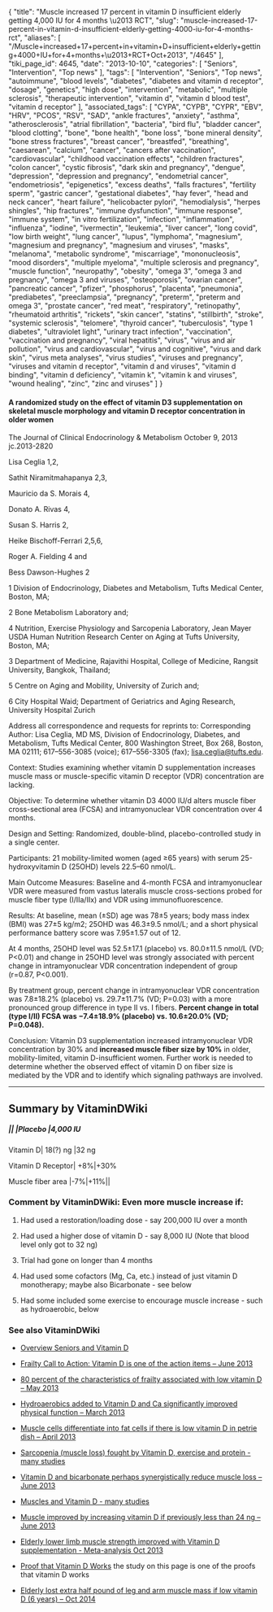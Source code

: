 {
    "title": "Muscle increased 17 percent in vitamin D insufficient elderly getting 4,000 IU for 4 months \u2013 RCT",
    "slug": "muscle-increased-17-percent-in-vitamin-d-insufficient-elderly-getting-4000-iu-for-4-months-rct",
    "aliases": [
        "/Muscle+increased+17+percent+in+vitamin+D+insufficient+elderly+getting+4000+IU+for+4+months+\u2013+RCT+Oct+2013",
        "/4645"
    ],
    "tiki_page_id": 4645,
    "date": "2013-10-10",
    "categories": [
        "Seniors",
        "Intervention",
        "Top news"
    ],
    "tags": [
        "Intervention",
        "Seniors",
        "Top news",
        "autoimmune",
        "blood levels",
        "diabetes",
        "diabetes and vitamin d receptor",
        "dosage",
        "genetics",
        "high dose",
        "intervention",
        "metabolic",
        "multiple sclerosis",
        "therapeutic intervention",
        "vitamin d",
        "vitamin d blood test",
        "vitamin d receptor"
    ],
    "associated_tags": [
        "CYPA",
        "CYPB",
        "CYPR",
        "EBV",
        "HRV",
        "PCOS",
        "RSV",
        "SAD",
        "ankle fractures",
        "anxiety",
        "asthma",
        "atherosclerosis",
        "atrial fibrillation",
        "bacteria",
        "bird flu",
        "bladder cancer",
        "blood clotting",
        "bone",
        "bone health",
        "bone loss",
        "bone mineral density",
        "bone stress fractures",
        "breast cancer",
        "breastfed",
        "breathing",
        "caesarean",
        "calcium",
        "cancer",
        "cancers after vaccination",
        "cardiovascular",
        "childhood vaccination effects",
        "children fractures",
        "colon cancer",
        "cystic fibrosis",
        "dark skin and pregnancy",
        "dengue",
        "depression",
        "depression and pregnancy",
        "endometrial cancer",
        "endometriosis",
        "epigenetics",
        "excess deaths",
        "falls fractures",
        "fertility sperm",
        "gastric cancer",
        "gestational diabetes",
        "hay fever",
        "head and neck cancer",
        "heart failure",
        "helicobacter pylori",
        "hemodialysis",
        "herpes shingles",
        "hip fractures",
        "immune dysfunction",
        "immune response",
        "immune system",
        "in vitro fertilization",
        "infection",
        "inflammation",
        "influenza",
        "iodine",
        "ivermectin",
        "leukemia",
        "liver cancer",
        "long covid",
        "low birth weight",
        "lung cancer",
        "lupus",
        "lymphoma",
        "magnesium",
        "magnesium and pregnancy",
        "magnesium and viruses",
        "masks",
        "melanoma",
        "metabolic syndrome",
        "miscarriage",
        "mononucleosis",
        "mood disorders",
        "multiple myeloma",
        "multiple sclerosis and pregnancy",
        "muscle function",
        "neuropathy",
        "obesity",
        "omega 3",
        "omega 3 and pregnancy",
        "omega 3 and viruses",
        "osteoporosis",
        "ovarian cancer",
        "pancreatic cancer",
        "pfizer",
        "phosphorus",
        "placenta",
        "pneumonia",
        "prediabetes",
        "preeclampsia",
        "pregnancy",
        "preterm",
        "preterm and omega 3",
        "prostate cancer",
        "red meat",
        "respiratory",
        "retinopathy",
        "rheumatoid arthritis",
        "rickets",
        "skin cancer",
        "statins",
        "stillbirth",
        "stroke",
        "systemic sclerosis",
        "telomere",
        "thyroid cancer",
        "tuberculosis",
        "type 1 diabetes",
        "ultraviolet light",
        "urinary tract infection",
        "vaccination",
        "vaccination and pregnancy",
        "viral hepatitis",
        "virus",
        "virus and air pollution",
        "virus and cardiovascular",
        "virus and cognitive",
        "virus and dark skin",
        "virus meta analyses",
        "virus studies",
        "viruses and pregnancy",
        "viruses and vitamin d receptor",
        "vitamin d and viruses",
        "vitamin d binding",
        "vitamin d deficiency",
        "vitamin k",
        "vitamin k and viruses",
        "wound healing",
        "zinc",
        "zinc and viruses"
    ]
}


#### A randomized study on the effect of vitamin D3 supplementation on skeletal muscle morphology and vitamin D receptor concentration in older women

The Journal of Clinical Endocrinology & Metabolism October 9, 2013 jc.2013-2820

Lisa Ceglia 1,2,

Sathit Niramitmahapanya 2,3,

Mauricio da S. Morais 4,

Donato A. Rivas 4,

Susan S. Harris 2,

Heike Bischoff-Ferrari 2,5,6,

Roger A. Fielding 4 and

Bess Dawson-Hughes 2

1 Division of Endocrinology, Diabetes and Metabolism, Tufts Medical Center, Boston, MA;

2 Bone Metabolism Laboratory and;

4 Nutrition, Exercise Physiology and Sarcopenia Laboratory, Jean Mayer USDA Human Nutrition Research Center on Aging at Tufts University, Boston, MA;

3 Department of Medicine, Rajavithi Hospital, College of Medicine, Rangsit University, Bangkok, Thailand;

5 Centre on Aging and Mobility, University of Zurich and;

6 City Hospital Waid; Department of Geriatrics and Aging Research, University Hospital Zurich

Address all correspondence and requests for reprints to: Corresponding Author: Lisa Ceglia, MD MS, Division of Endocrinology, Diabetes, and Metabolism, Tufts Medical Center, 800 Washington Street, Box 268, Boston, MA 02111; 617–556-3085 (voice); 617–556-3305 (fax); lisa.ceglia@tufts.edu.

Context: Studies examining whether vitamin D supplementation increases muscle mass or muscle-specific vitamin D receptor (VDR) concentration are lacking.

Objective: To determine whether vitamin D3 4000 IU/d alters muscle fiber cross-sectional area (FCSA) and intramyonuclear VDR concentration over 4 months.

Design and Setting: Randomized, double-blind, placebo-controlled study in a single center.

Participants: 21 mobility-limited women (aged ≥65 years) with serum 25-hydroxyvitamin D (25OHD) levels 22.5–60 nmol/L.

Main Outcome Measures: Baseline and 4-month FCSA and intramyonuclear VDR were measured from vastus lateralis muscle cross-sections probed for muscle fiber type (I/IIa/IIx) and VDR using immunofluorescence.

Results: At baseline, mean (±SD) age was 78±5 years; body mass index (BMI) was 27±5 kg/m2; 25OHD was 46.3±9.5 nmol/L; and a short physical performance battery score was 7.95±1.57 out of 12. 

At 4 months, 25OHD level was 52.5±17.1 (placebo) vs. 80.0±11.5 nmol/L (VD; P<0.01) and change in 25OHD level was strongly associated with percent change in intramyonuclear VDR concentration independent of group (r=0.87, P<0.001). 

By treatment group, percent change in intramyonuclear VDR concentration was 7.8±18.2% (placebo) vs. 29.7±11.7% (VD; P=0.03) with a more pronounced group difference in type II vs. I fibers.  **Percent change in total (type I/II) FCSA was −7.4±18.9% (placebo) vs. 10.6±20.0% (VD; P=0.048).** 

Conclusion: Vitamin D3 supplementation increased intramyonuclear VDR concentration by 30% and  **increased muscle fiber size by 10%**  in older, mobility-limited, vitamin D-insufficient women. Further work is needed to determine whether the observed effect of vitamin D on fiber size is mediated by the VDR and to identify which signaling pathways are involved.

---

## Summary by VitaminDWiki

##### || |Placebo |4,000 IU

Vitamin D| 18(?) ng |32 ng

Vitamin D Receptor| +8%|+30%

Muscle fiber area |-7%|+11%||

### Comment by VitaminDWiki: Even more muscle increase if:

1. Had used a restoration/loading dose - say 200,000 IU over a month

1. Had used a higher dose of vitamin D - say 8,000 IU (Note that blood level only got to 32 ng)

1. Trial had gone on longer than 4 months

1. Had used some cofactors (Mg, Ca, etc.) instead of just vitamin D monotherapy; maybe also Bicarbonate - see below

1. Had some included some exercise to encourage muscle increase - such as hydroaerobic, below

### See also VitaminDWiki

* [Overview Seniors and Vitamin D](/tags/overview-seniors-and-vitamin-d.html)

* [Frailty Call to Action: Vitamin D is one of the action items – June 2013](/posts/frailty-call-to-action-vitamin-d-is-one-of-the-action-items)

* [80 percent of the characteristics of frailty associated with low vitamin D – May 2013](/posts/80-percent-of-the-characteristics-of-frailty-associated-with-low-vitamin-d)

* [Hydroaerobics added to Vitamin D and Ca significantly improved physical function – March 2013](/posts/hydroaerobics-added-to-vitamin-d-and-ca-significantly-improved-physical-function)

* [Muscle cells differentiate into fat cells if there is low vitamin D in petrie dish – April 2013](/posts/muscle-cells-differentiate-into-fat-cells-if-there-is-low-vitamin-d-in-petrie-dish)

* [Sarcopenia (muscle loss) fought by Vitamin D, exercise and protein - many studies](/posts/sarcopenia-muscle-loss-fought-by-vitamin-d-exercise-and-protein-many-studies)

* [Vitamin D and bicarbonate perhaps synergistically reduce muscle loss – June 2013](/posts/vitamin-d-and-bicarbonate-perhaps-synergistically-reduce-muscle-loss)

* [Muscles and Vitamin D - many studies](/posts/muscles-and-vitamin-d-many-studies)

* [Muscle improved by increasing vitamin D if previously less than 24 ng – June 2013](/posts/muscle-improved-by-increasing-vitamin-d-if-previously-less-than-24-ng)

* [Elderly lower limb muscle strength improved with Vitamin D supplementation - Meta-analysis Oct 2013](/posts/elderly-lower-limb-muscle-strength-improved-with-vitamin-d-supplementation-meta-analysis)

* [Proof that Vitamin D Works](/tags/proof-that-vitamin-d-works.html) the study on this page is one of the proofs that vitamin D works

* [Elderly lost extra half pound of leg and arm muscle mass if low vitamin D (6 years) – Oct 2014](/tags/elderly-lost-extra-half-pound-of-leg-and-arm-muscle-mass-if-low-vitamin-d-6-years-oct-2014.html)